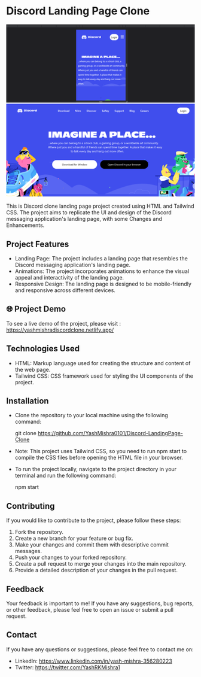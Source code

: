 # Discord Landing Page Clone

![Screenshot](./images/Screenshot%20(255).png)
![Screenshot](./images/Screenshot%20(254).png)

This is  Discord clone landing page project created using HTML and Tailwind CSS. The project aims to replicate the UI and design of the Discord messaging application's landing page, with some Changes and Enhancements.

## Project Features

- Landing Page: The project includes a landing page that resembles the Discord messaging application's landing page.
- Animations: The project incorporates animations to enhance the visual appeal and interactivity of the landing page.
- Responsive Design: The landing page is designed to be mobile-friendly and responsive across different devices.

## 🌐 Project Demo 

To see a live demo of the project, please visit : https://yashmishradiscordclone.netlify.app/

## Technologies Used

- HTML: Markup language used for creating the structure and content of the web page.
- Tailwind CSS: CSS framework used for styling the UI components of the project.

## Installation

-  Clone the repository to your local machine using the following command:

   git clone https://github.com/YashMishra0101/Discord-LandingPage-Clone

-   Note: This project uses Tailwind CSS, so you need to run npm start to compile the CSS files before opening the HTML file in your browser.

-   To run the project locally, navigate to the project directory in your terminal and run the following command: 
   
    npm start

## Contributing

If you would like to contribute to the project, please follow these steps:

1. Fork the repository.
2. Create a new branch for your feature or bug fix.
3. Make your changes and commit them with descriptive commit messages.
4. Push your changes to your forked repository.
5. Create a pull request to merge your changes into the main repository.
6. Provide a detailed description of your changes in the pull request.

## Feedback

Your feedback is important to me! If you have any suggestions, bug reports, or other feedback, please feel free to open an issue or submit a pull request.


## Contact 

If you have any questions or suggestions, please feel free to contact me on:

- LinkedIn: https://www.linkedin.com/in/yash-mishra-356280223
- Twitter: https://twitter.com/YashRKMishra1 

